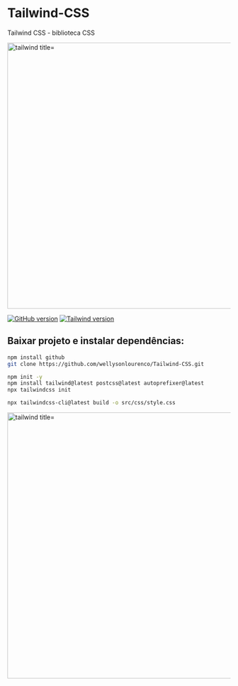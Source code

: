 # Tailwind-CSS
Tailwind CSS - biblioteca CSS
<p>
<a href="https://tailwindcss.com/"><img src="https://i.ibb.co/5LZxGJL/speeding-up-tailwind-css-builds2.png" alt="tailwind title="tailwind" width="600px"></img><a>
 </p>

[![GitHub version](https://badge.fury.io/gh/wellysonlourenco%2FTailwind-CSS.svg)](https://badge.fury.io/gh/wellysonlourenco%2FTailwind-CSS)
[![Tailwind version](https://badge.fury.io/js/tailwind.svg)](https://badge.fury.io/js/tailwind)
 
 
 ## Baixar projeto e instalar dependências:
 ```bash
npm install github
git clone https://github.com/wellysonlourenco/Tailwind-CSS.git
 ```
 
```bash
npm init -y
npm install tailwind@latest postcss@latest autoprefixer@latest
npx tailwindcss init

npx tailwindcss-cli@latest build -o src/css/style.css
```

<p> 
<a href="https://tailwindcss.com/"><img src="https://i.ibb.co/bmVB1BK/tailwind-intellisense.jpg" alt="tailwind title="tailwind" width="600px"></img><a>
 </p>
